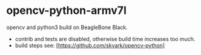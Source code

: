 # opencv-python-armv7l
opencv and python3 build on BeagleBone Black.
* contrib and tests are disabled, otherwise build time increases too much.
* build steps see: [https://github.com/skvark/opencv-python]
